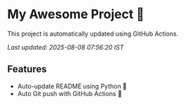 # My Awesome Project 🚀

This project is automatically updated using GitHub Actions.

_Last updated: 2025-08-08 07:56:20 IST_

## Features
- Auto-update README using Python 🐍
- Auto Git push with GitHub Actions 🤖
